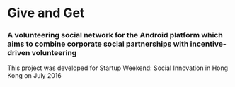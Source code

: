 # Give and Get

### A volunteering social network for the Android platform which aims to combine corporate social partnerships with incentive-driven volunteering

This project was developed for Startup Weekend: Social Innovation in Hong Kong on July 2016
